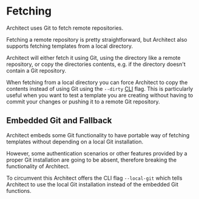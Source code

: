 # Fetching

Architect uses Git to fetch remote repositories.

Fetching a remote repository is pretty straightforward, but Architect also supports fetching 
templates from a local directory.

Architect will either fetch it using Git, using the directory like a remote repository, or copy the 
directories contents, e.g. if the directory doesn't contain a Git repository.

When fetching from a local directory you can force Architect to copy the contents instead of using
Git using the `--dirty` [CLI](../cli/README.md) flag. This is particularly useful when you want to 
test a template you are creating without having to commit your changes or pushing it to a remote 
Git repository.

## Embedded Git and Fallback

Architect embeds some Git functionality to have portable way of fetching templates without depending 
on a local Git installation.

However, some authentication scenarios or other features provided by a proper Git installation are
going to be absent, therefore breaking the functionality of Architect.

To circumvent this Architect offers the CLI flag `--local-git` which tells Architect to use the local
Git installation instead of the embedded Git functions.
